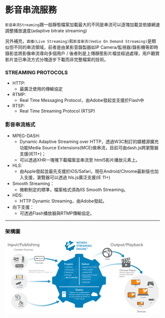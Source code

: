 # 影音串流服務
`影音串流Streaming`跟一般靜態檔案加載最大的不同是串流可以逐塊加載並依據網速調整播放速度(adaptive bitrate streaming)

另外補充，`直播(Live Streaming)`和`影音串流(Vedio On Demand Streaming)`是類似但不同的串流領域，前者是由某影音錄製器如IP Camera/監視器/錄影機等即時錄影並將影像串流導向多個用戶 / 後者則是上傳靜態影片檔並經過處理，用戶觀賞影片並已串流方式分塊逐步下載而非完整檔案的技術。

### STREAMING PROTOCOLS
- HTTP:
  - 最廣泛使用的傳輸協定
- RTMP:
  - Real Time Messaging Protocol，由Adobe發起並支援於Flash中
- RTSP:
  - Real Time Streaming Protocol (RTSP)
### 影音串流格式
- MPEG-DASH:
  - Dynamic Adaptive Streaming over HTTP，透過W3C制訂的媒體源擴充功能Media Source Extensions(MCE)做串流，目前可由dash.js跨瀏覽器支援(IE11+)；
  - 可以透過XHR一塊塊下載檔案並串流至 html5影片播放元素上。
- HLS:
  - 由Apple發起並最先支援於iOS/Safari，現在Android/Chrome最新版也加入支援，瀏覽器可以透過 hls.js廣泛支援(IE 11+)
- Smooth Streaming：
  - 微軟制定的標準，檔案格式須為IIS Smooth Streaming。
- HDS:
  - HTTP Dynamic Streaming，由Adobe發起。
- 向下支援：
  - 可透過Flash播放器與RTMP傳輸協定。
---
### 架構圖
![wowza 範例](./pic/typical-streaming-workflow-1500x718.png)
